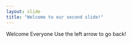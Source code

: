 ```yaml
---
layout: slide
title: "Welcome to our second slide!"
---
```

Welcome Everyone
Use the left arrow to go back!
